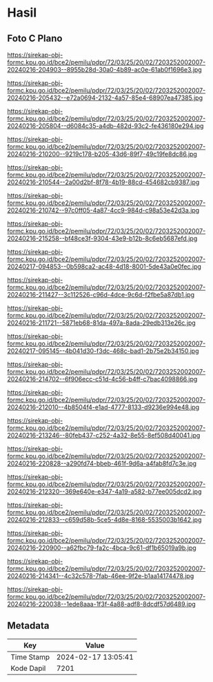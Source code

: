 # Hasil

## Foto C Plano

https://sirekap-obj-formc.kpu.go.id/bce2/pemilu/pdpr/72/03/25/20/02/7203252002007-20240216-204903--8955b28d-30a0-4b89-ac0e-61ab0f1696e3.jpg

https://sirekap-obj-formc.kpu.go.id/bce2/pemilu/pdpr/72/03/25/20/02/7203252002007-20240216-205432--e72a0694-2132-4a57-85e4-68907ea47385.jpg

https://sirekap-obj-formc.kpu.go.id/bce2/pemilu/pdpr/72/03/25/20/02/7203252002007-20240216-205804--d6084c35-a4db-482d-93c2-fe436180e294.jpg

https://sirekap-obj-formc.kpu.go.id/bce2/pemilu/pdpr/72/03/25/20/02/7203252002007-20240216-210200--9219c178-b205-43d6-89f7-49c19fe8dc86.jpg

https://sirekap-obj-formc.kpu.go.id/bce2/pemilu/pdpr/72/03/25/20/02/7203252002007-20240216-210544--2a00d2bf-8f78-4b19-88cd-454682cb9387.jpg

https://sirekap-obj-formc.kpu.go.id/bce2/pemilu/pdpr/72/03/25/20/02/7203252002007-20240216-210742--97c0ff05-4a87-4cc9-984d-c98a53e42d3a.jpg

https://sirekap-obj-formc.kpu.go.id/bce2/pemilu/pdpr/72/03/25/20/02/7203252002007-20240216-215258--bf48ce3f-9304-43e9-b12b-8c6eb5687efd.jpg

https://sirekap-obj-formc.kpu.go.id/bce2/pemilu/pdpr/72/03/25/20/02/7203252002007-20240217-094853--0b598ca2-ac48-4d18-8001-5de43a0e0fec.jpg

https://sirekap-obj-formc.kpu.go.id/bce2/pemilu/pdpr/72/03/25/20/02/7203252002007-20240216-211427--3c112526-c96d-4dce-9c6d-f2fbe5a87db1.jpg

https://sirekap-obj-formc.kpu.go.id/bce2/pemilu/pdpr/72/03/25/20/02/7203252002007-20240216-211721--5871eb68-81da-497a-8ada-29edb313e26c.jpg

https://sirekap-obj-formc.kpu.go.id/bce2/pemilu/pdpr/72/03/25/20/02/7203252002007-20240217-095145--4b041d30-f3dc-468c-bad1-2b75e2b34150.jpg

https://sirekap-obj-formc.kpu.go.id/bce2/pemilu/pdpr/72/03/25/20/02/7203252002007-20240216-214702--6f906ecc-c51d-4c56-b4ff-c7bac4098866.jpg

https://sirekap-obj-formc.kpu.go.id/bce2/pemilu/pdpr/72/03/25/20/02/7203252002007-20240216-212010--4b8504f4-e1ad-4777-8133-d9236e994e48.jpg

https://sirekap-obj-formc.kpu.go.id/bce2/pemilu/pdpr/72/03/25/20/02/7203252002007-20240216-213246--80feb437-c252-4a32-8e55-8ef508d40041.jpg

https://sirekap-obj-formc.kpu.go.id/bce2/pemilu/pdpr/72/03/25/20/02/7203252002007-20240216-220828--a290fd74-bbeb-461f-9d6a-a4fab8fd7c3e.jpg

https://sirekap-obj-formc.kpu.go.id/bce2/pemilu/pdpr/72/03/25/20/02/7203252002007-20240216-212320--369e640e-e347-4a19-a582-b77ee005dcd2.jpg

https://sirekap-obj-formc.kpu.go.id/bce2/pemilu/pdpr/72/03/25/20/02/7203252002007-20240216-212833--c659d58b-5ce5-4d8e-8168-5535003b1642.jpg

https://sirekap-obj-formc.kpu.go.id/bce2/pemilu/pdpr/72/03/25/20/02/7203252002007-20240216-220900--a62fbc79-fa2c-4bca-9c61-df1b65019a9b.jpg

https://sirekap-obj-formc.kpu.go.id/bce2/pemilu/pdpr/72/03/25/20/02/7203252002007-20240216-214341--4c32c578-7fab-46ee-9f2e-b1aa14174478.jpg

https://sirekap-obj-formc.kpu.go.id/bce2/pemilu/pdpr/72/03/25/20/02/7203252002007-20240216-220038--1ede8aaa-1f3f-4a88-adf8-8dcdf57d6489.jpg


## Metadata

| Key        | Value               |
| ---------- | ------------------- |
| Time Stamp | 2024-02-17 13:05:41 |
| Kode Dapil | 7201                |



